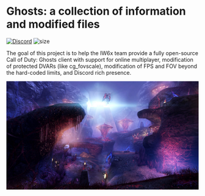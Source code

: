 # Ghosts: a collection of information and modified files

[![Discord](https://img.shields.io/discord/344239463540457478.svg?label=Discord&logo=Discord&colorB=7289da&style=for-the-badge)](https://discord.gg/cM488Ws)
![size](https://img.shields.io/github/repo-size/lizardpeter/ghosts?label=repo%20size&style=for-the-badge)

The goal of this project is to help the IW6x team provide a fully open-source Call of Duty: Ghosts client with support for online multiplayer, modification of protected DVARs (like cg_fovscale), modification of FPS and FOV beyond the hard-coded limits, and Discord rich presence.

![Awakening](https://github.com/lizardpeter/ghosts/blob/master/images/Awakening.jpg)
